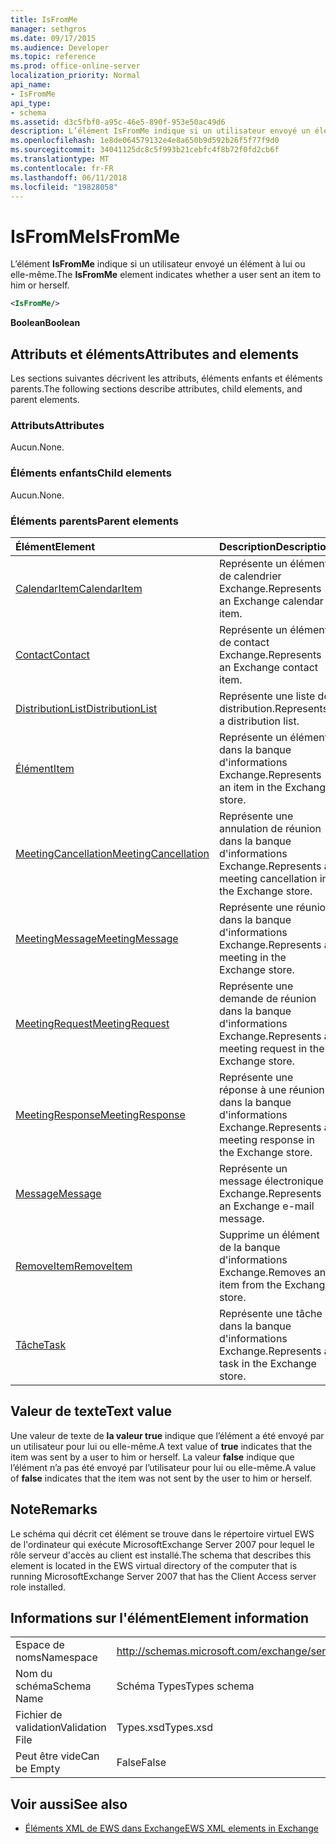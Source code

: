 ```yaml
---
title: IsFromMe
manager: sethgros
ms.date: 09/17/2015
ms.audience: Developer
ms.topic: reference
ms.prod: office-online-server
localization_priority: Normal
api_name:
- IsFromMe
api_type:
- schema
ms.assetid: d3c5fbf0-a95c-46e5-890f-953e50ac49d6
description: L’élément IsFromMe indique si un utilisateur envoyé un élément à lui ou elle-même.
ms.openlocfilehash: 1e8de064579132e4e8a650b9d592b26f5f77f9d0
ms.sourcegitcommit: 34041125dc8c5f993b21cebfc4f8b72f0fd2cb6f
ms.translationtype: MT
ms.contentlocale: fr-FR
ms.lasthandoff: 06/11/2018
ms.locfileid: "19828058"
---
```

# <a name="isfromme"></a><span data-ttu-id="7b106-103">IsFromMe</span><span class="sxs-lookup"><span data-stu-id="7b106-103">IsFromMe</span></span>

<span data-ttu-id="7b106-104">L’élément **IsFromMe** indique si un utilisateur envoyé un élément à lui ou elle-même.</span><span class="sxs-lookup"><span data-stu-id="7b106-104">The **IsFromMe** element indicates whether a user sent an item to him or herself.</span></span> 
  
```xml
<IsFromMe/>
```

 <span data-ttu-id="7b106-105">**Boolean**</span><span class="sxs-lookup"><span data-stu-id="7b106-105">**Boolean**</span></span>
## <a name="attributes-and-elements"></a><span data-ttu-id="7b106-106">Attributs et éléments</span><span class="sxs-lookup"><span data-stu-id="7b106-106">Attributes and elements</span></span>

<span data-ttu-id="7b106-107">Les sections suivantes décrivent les attributs, éléments enfants et éléments parents.</span><span class="sxs-lookup"><span data-stu-id="7b106-107">The following sections describe attributes, child elements, and parent elements.</span></span>
  
### <a name="attributes"></a><span data-ttu-id="7b106-108">Attributs</span><span class="sxs-lookup"><span data-stu-id="7b106-108">Attributes</span></span>

<span data-ttu-id="7b106-109">Aucun.</span><span class="sxs-lookup"><span data-stu-id="7b106-109">None.</span></span>
  
### <a name="child-elements"></a><span data-ttu-id="7b106-110">Éléments enfants</span><span class="sxs-lookup"><span data-stu-id="7b106-110">Child elements</span></span>

<span data-ttu-id="7b106-111">Aucun.</span><span class="sxs-lookup"><span data-stu-id="7b106-111">None.</span></span>
  
### <a name="parent-elements"></a><span data-ttu-id="7b106-112">Éléments parents</span><span class="sxs-lookup"><span data-stu-id="7b106-112">Parent elements</span></span>

|<span data-ttu-id="7b106-113">**Élément**</span><span class="sxs-lookup"><span data-stu-id="7b106-113">**Element**</span></span>|<span data-ttu-id="7b106-114">**Description**</span><span class="sxs-lookup"><span data-stu-id="7b106-114">**Description**</span></span>|
|:-----|:-----|
|[<span data-ttu-id="7b106-115">CalendarItem</span><span class="sxs-lookup"><span data-stu-id="7b106-115">CalendarItem</span></span>](calendaritem.md) <br/> |<span data-ttu-id="7b106-116">Représente un élément de calendrier Exchange.</span><span class="sxs-lookup"><span data-stu-id="7b106-116">Represents an Exchange calendar item.</span></span>  <br/> |
|[<span data-ttu-id="7b106-117">Contact</span><span class="sxs-lookup"><span data-stu-id="7b106-117">Contact</span></span>](contact.md) <br/> |<span data-ttu-id="7b106-118">Représente un élément de contact Exchange.</span><span class="sxs-lookup"><span data-stu-id="7b106-118">Represents an Exchange contact item.</span></span>  <br/> |
|[<span data-ttu-id="7b106-119">DistributionList</span><span class="sxs-lookup"><span data-stu-id="7b106-119">DistributionList</span></span>](distributionlist.md) <br/> |<span data-ttu-id="7b106-120">Représente une liste de distribution.</span><span class="sxs-lookup"><span data-stu-id="7b106-120">Represents a distribution list.</span></span>  <br/> |
|[<span data-ttu-id="7b106-121">Élément</span><span class="sxs-lookup"><span data-stu-id="7b106-121">Item</span></span>](item.md) <br/> |<span data-ttu-id="7b106-122">Représente un élément dans la banque d'informations Exchange.</span><span class="sxs-lookup"><span data-stu-id="7b106-122">Represents an item in the Exchange store.</span></span>  <br/> |
|[<span data-ttu-id="7b106-123">MeetingCancellation</span><span class="sxs-lookup"><span data-stu-id="7b106-123">MeetingCancellation</span></span>](meetingcancellation.md) <br/> |<span data-ttu-id="7b106-124">Représente une annulation de réunion dans la banque d'informations Exchange.</span><span class="sxs-lookup"><span data-stu-id="7b106-124">Represents a meeting cancellation in the Exchange store.</span></span>  <br/> |
|[<span data-ttu-id="7b106-125">MeetingMessage</span><span class="sxs-lookup"><span data-stu-id="7b106-125">MeetingMessage</span></span>](meetingmessage.md) <br/> |<span data-ttu-id="7b106-126">Représente une réunion dans la banque d'informations Exchange.</span><span class="sxs-lookup"><span data-stu-id="7b106-126">Represents a meeting in the Exchange store.</span></span>  <br/> |
|[<span data-ttu-id="7b106-127">MeetingRequest</span><span class="sxs-lookup"><span data-stu-id="7b106-127">MeetingRequest</span></span>](meetingrequest.md) <br/> |<span data-ttu-id="7b106-128">Représente une demande de réunion dans la banque d'informations Exchange.</span><span class="sxs-lookup"><span data-stu-id="7b106-128">Represents a meeting request in the Exchange store.</span></span>  <br/> |
|[<span data-ttu-id="7b106-129">MeetingResponse</span><span class="sxs-lookup"><span data-stu-id="7b106-129">MeetingResponse</span></span>](meetingresponse.md) <br/> |<span data-ttu-id="7b106-130">Représente une réponse à une réunion dans la banque d'informations Exchange.</span><span class="sxs-lookup"><span data-stu-id="7b106-130">Represents a meeting response in the Exchange store.</span></span>  <br/> |
|[<span data-ttu-id="7b106-131">Message</span><span class="sxs-lookup"><span data-stu-id="7b106-131">Message</span></span>](message-ex15websvcsotherref.md) <br/> |<span data-ttu-id="7b106-132">Représente un message électronique Exchange.</span><span class="sxs-lookup"><span data-stu-id="7b106-132">Represents an Exchange e-mail message.</span></span>  <br/> |
|[<span data-ttu-id="7b106-133">RemoveItem</span><span class="sxs-lookup"><span data-stu-id="7b106-133">RemoveItem</span></span>](removeitem.md) <br/> |<span data-ttu-id="7b106-134">Supprime un élément de la banque d'informations Exchange.</span><span class="sxs-lookup"><span data-stu-id="7b106-134">Removes an item from the Exchange store.</span></span>  <br/> |
|[<span data-ttu-id="7b106-135">Tâche</span><span class="sxs-lookup"><span data-stu-id="7b106-135">Task</span></span>](task.md) <br/> |<span data-ttu-id="7b106-136">Représente une tâche dans la banque d'informations Exchange.</span><span class="sxs-lookup"><span data-stu-id="7b106-136">Represents a task in the Exchange store.</span></span>  <br/> |
   
## <a name="text-value"></a><span data-ttu-id="7b106-137">Valeur de texte</span><span class="sxs-lookup"><span data-stu-id="7b106-137">Text value</span></span>

<span data-ttu-id="7b106-138">Une valeur de texte de **la valeur true** indique que l’élément a été envoyé par un utilisateur pour lui ou elle-même.</span><span class="sxs-lookup"><span data-stu-id="7b106-138">A text value of **true** indicates that the item was sent by a user to him or herself.</span></span> <span data-ttu-id="7b106-139">La valeur **false** indique que l’élément n’a pas été envoyé par l’utilisateur pour lui ou elle-même.</span><span class="sxs-lookup"><span data-stu-id="7b106-139">A value of **false** indicates that the item was not sent by the user to him or herself.</span></span> 
  
## <a name="remarks"></a><span data-ttu-id="7b106-140">Note</span><span class="sxs-lookup"><span data-stu-id="7b106-140">Remarks</span></span>

<span data-ttu-id="7b106-141">Le schéma qui décrit cet élément se trouve dans le répertoire virtuel EWS de l'ordinateur qui exécute MicrosoftExchange Server 2007 pour lequel le rôle serveur d'accès au client est installé.</span><span class="sxs-lookup"><span data-stu-id="7b106-141">The schema that describes this element is located in the EWS virtual directory of the computer that is running MicrosoftExchange Server 2007 that has the Client Access server role installed.</span></span>
  
## <a name="element-information"></a><span data-ttu-id="7b106-142">Informations sur l'élément</span><span class="sxs-lookup"><span data-stu-id="7b106-142">Element information</span></span>

|||
|:-----|:-----|
|<span data-ttu-id="7b106-143">Espace de noms</span><span class="sxs-lookup"><span data-stu-id="7b106-143">Namespace</span></span>  <br/> |http://schemas.microsoft.com/exchange/services/2006/types  <br/> |
|<span data-ttu-id="7b106-144">Nom du schéma</span><span class="sxs-lookup"><span data-stu-id="7b106-144">Schema Name</span></span>  <br/> |<span data-ttu-id="7b106-145">Schéma Types</span><span class="sxs-lookup"><span data-stu-id="7b106-145">Types schema</span></span>  <br/> |
|<span data-ttu-id="7b106-146">Fichier de validation</span><span class="sxs-lookup"><span data-stu-id="7b106-146">Validation File</span></span>  <br/> |<span data-ttu-id="7b106-147">Types.xsd</span><span class="sxs-lookup"><span data-stu-id="7b106-147">Types.xsd</span></span>  <br/> |
|<span data-ttu-id="7b106-148">Peut être vide</span><span class="sxs-lookup"><span data-stu-id="7b106-148">Can be Empty</span></span>  <br/> |<span data-ttu-id="7b106-149">False</span><span class="sxs-lookup"><span data-stu-id="7b106-149">False</span></span>  <br/> |
   
## <a name="see-also"></a><span data-ttu-id="7b106-150">Voir aussi</span><span class="sxs-lookup"><span data-stu-id="7b106-150">See also</span></span>



- [<span data-ttu-id="7b106-151">Éléments XML de EWS dans Exchange</span><span class="sxs-lookup"><span data-stu-id="7b106-151">EWS XML elements in Exchange</span></span>](ews-xml-elements-in-exchange.md)

